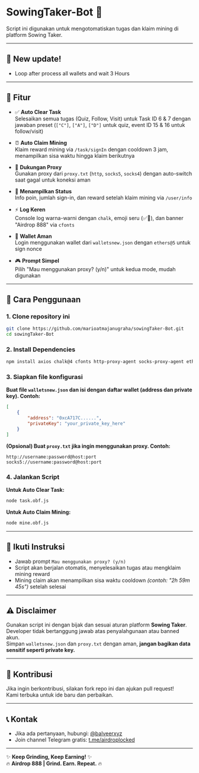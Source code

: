 # SowingTaker-Bot 🌱  
Script ini digunakan untuk mengotomatiskan tugas dan klaim mining di platform Sowing Taker.

---
## 📌 New update!

- Loop after process all wallets and wait 3 Hours
---

## 📌 Fitur

- ✅ **Auto Clear Task**  
  Selesaikan semua tugas (Quiz, Follow, Visit) untuk Task ID 6 & 7 dengan jawaban preset (`["C"]`, `["A"]`, `["D"]` untuk quiz, event ID 15 & 16 untuk follow/visit)

- ⏰ **Auto Claim Mining**  
  Klaim reward mining via `/task/signIn` dengan cooldown 3 jam, menampilkan sisa waktu hingga klaim berikutnya

- 🔌 **Dukungan Proxy**  
  Gunakan proxy dari `proxy.txt` (`http`, `socks5`, `socks4`) dengan auto-switch saat gagal untuk koneksi aman

- 🎁 **Menampilkan Status**  
  Info poin, jumlah sign-in, dan reward setelah klaim mining via `/user/info`

- ⚡ **Log Keren**  
  Console log warna-warni dengan `chalk`, emoji seru (✅🎉), dan banner "Airdrop 888" via `cfonts`

- 🔐 **Wallet Aman**  
  Login menggunakan wallet dari `walletsnew.json` dengan `ethers@5` untuk sign nonce

- 🎮 **Prompt Simpel**  
  Pilih "Mau menggunakan proxy? (y/n)" untuk kedua mode, mudah digunakan

---

## 🚀 Cara Penggunaan

### 1. Clone repository ini

```bash
git clone https://github.com/marioatmajanugraha/sowingTaker-Bot.git
cd sowingTaker-Bot
```

### 2. Install Dependencies

```bash
npm install axios chalk@4 cfonts http-proxy-agent socks-proxy-agent ethers@5 readline-sync
```

### 3. Siapkan file konfigurasi

**Buat file `walletsnew.json` dan isi dengan daftar wallet (address dan private key). Contoh:**

```json
[
    {
        "address": "0xcA717C......",
        "privateKey": "your_private_key_here"
    }
]
```

**(Opsional) Buat `proxy.txt` jika ingin menggunakan proxy. Contoh:**

```
http://username:password@host:port
socks5://username:password@host:port
```

### 4. Jalankan Script

**Untuk Auto Clear Task:**

```bash
node task.obf.js
```

**Untuk Auto Claim Mining:**

```bash
node mine.obf.js
```

---

## 🧾 Ikuti Instruksi

- Jawab prompt `Mau menggunakan proxy? (y/n)`  
- Script akan berjalan otomatis, menyelesaikan tugas atau mengklaim mining reward  
- Mining claim akan menampilkan sisa waktu cooldown *(contoh: "2h 59m 45s")* setelah selesai

---

## ⚠️ Disclaimer

Gunakan script ini dengan bijak dan sesuai aturan platform **Sowing Taker**.  
Developer tidak bertanggung jawab atas penyalahgunaan atau banned akun.  
Simpan `walletsnew.json` dan `proxy.txt` dengan aman, **jangan bagikan data sensitif seperti private key.**

---

## 🤝 Kontribusi

Jika ingin berkontribusi, silakan fork repo ini dan ajukan pull request!  
Kami terbuka untuk ide baru dan perbaikan.

---

## 📞 Kontak

- Jika ada pertanyaan, hubungi: [@balveerxyz](https://t.me/balveerxyz)  
- Join channel Telegram gratis: [t.me/airdroplocked](https://t.me/airdroplocked)

---

✨ **Keep Grinding, Keep Earning!** ✨  
🔥 **Airdrop 888 | Grind. Earn. Repeat.** 🔥
